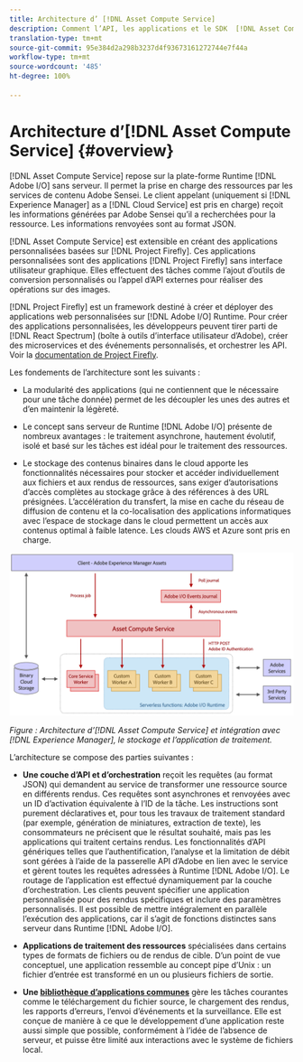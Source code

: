 ```yaml
---
title: Architecture d’ [!DNL Asset Compute Service]
description: Comment l’API, les applications et le SDK  [!DNL Asset Compute Service]  fonctionnent ensemble pour fournir un service de traitement des ressources natif dans le cloud.
translation-type: tm+mt
source-git-commit: 95e384d2a298b3237d4f93673161272744e7f44a
workflow-type: tm+mt
source-wordcount: '485'
ht-degree: 100%

---
```



# Architecture d’[!DNL Asset Compute Service] {#overview}

[!DNL Asset Compute Service] repose sur la plate-forme Runtime [!DNL Adobe I/O] sans serveur. Il permet la prise en charge des ressources par les services de contenu Adobe Sensei. Le client appelant (uniquement si [!DNL Experience Manager] as a [!DNL Cloud Service] est pris en charge) reçoit les informations générées par Adobe Sensei qu’il a recherchées pour la ressource. Les informations renvoyées sont au format JSON.

[!DNL Asset Compute Service] est extensible en créant des applications personnalisées basées sur [!DNL Project Firefly]. Ces applications personnalisées sont des applications [!DNL Project Firefly] sans interface utilisateur graphique. Elles effectuent des tâches comme l’ajout d’outils de conversion personnalisés ou l’appel d’API externes pour réaliser des opérations sur des images.

[!DNL Project Firefly] est un framework destiné à créer et déployer des applications web personnalisées sur [!DNL Adobe I/O] Runtime. Pour créer des applications personnalisées, les développeurs peuvent tirer parti de [!DNL React Spectrum] (boîte à outils d’interface utilisateur d’Adobe), créer des microservices et des événements personnalisés, et orchestrer les API. Voir la [documentation de Project Firefly](https://www.adobe.io/apis/experienceplatform/project-firefly/docs.html).

Les fondements de l’architecture sont les suivants :

* La modularité des applications (qui ne contiennent que le nécessaire pour une tâche donnée) permet de les découpler les unes des autres et d’en maintenir la légèreté.

* Le concept sans serveur de Runtime [!DNL Adobe I/O] présente de nombreux avantages : le traitement asynchrone, hautement évolutif, isolé et basé sur les tâches est idéal pour le traitement des ressources.

* Le stockage des contenus binaires dans le cloud apporte les fonctionnalités nécessaires pour stocker et accéder individuellement aux fichiers et aux rendus de ressources, sans exiger d’autorisations d’accès complètes au stockage grâce à des références à des URL présignées. L’accélération du transfert, la mise en cache du réseau de diffusion de contenu et la co-localisation des applications informatiques avec l’espace de stockage dans le cloud permettent un accès aux contenus optimal à faible latence. Les clouds AWS et Azure sont pris en charge.

![Architecture d’Asset Compute Service](assets/architecture-diagram.png)

*Figure : Architecture d’[!DNL Asset Compute Service] et intégration avec [!DNL Experience Manager], le stockage et l’application de traitement.*

L’architecture se compose des parties suivantes :

* **Une couche d’API et d’orchestration** reçoit les requêtes (au format JSON) qui demandent au service de transformer une ressource source en différents rendus. Ces requêtes sont asynchrones et renvoyées avec un ID d’activation équivalente à l’ID de la tâche. Les instructions sont purement déclaratives et, pour tous les travaux de traitement standard (par exemple, génération de miniatures, extraction de texte), les consommateurs ne précisent que le résultat souhaité, mais pas les applications qui traitent certains rendus. Les fonctionnalités d’API génériques telles que l’authentification, l’analyse et la limitation de débit sont gérées à l’aide de la passerelle API d’Adobe en lien avec le service et gèrent toutes les requêtes adressées à Runtime [!DNL Adobe I/O]. Le routage de l’application est effectué dynamiquement par la couche d’orchestration. Les clients peuvent spécifier une application personnalisée pour des rendus spécifiques et inclure des paramètres personnalisés. Il est possible de mettre intégralement en parallèle l’exécution des applications, car il s’agit de fonctions distinctes sans serveur dans Runtime [!DNL Adobe I/O].

* **Applications de traitement des ressources** spécialisées dans certains types de formats de fichiers ou de rendus de cible. D’un point de vue conceptuel, une application ressemble au concept pipe d’Unix : un fichier d’entrée est transformé en un ou plusieurs fichiers de sortie.

* **Une [bibliothèque d’applications communes](https://github.com/adobe/asset-compute-sdk)** gère les tâches courantes comme le téléchargement du fichier source, le chargement des rendus, les rapports d’erreurs, l’envoi d’événements et la surveillance. Elle est conçue de manière à ce que le développement d’une application reste aussi simple que possible, conformément à l’idée de l’absence de serveur, et puisse être limité aux interactions avec le système de fichiers local.

<!-- TBD:

* About the YAML file?
* See [https://github.com/AdobeDocs/project-firefly/blob/master/getting_started/first_app.md#5-anatomy-of-a-project-firefly-application](https://github.com/AdobeDocs/project-firefly/blob/master/getting_started/first_app.md#5-anatomy-of-a-project-firefly-application).

* minimize description to custom applications
* remove all internal stuff (e.g. Photoshop application, API Gateway) from text and diagram
* update diagram to focus on 3rd party custom applications ONLY
* Explain important transactions/handshakes?
* Flow of assets/control? See the illustration on the Nui diagrams wiki.
* Illustrations. See the SVG shared by Alex.
* Exceptions? Limitations? Call-outs? Gotchas?
* Do we want to add what basic processing is not available currently, that is expected by existing AEM customers?
-->
